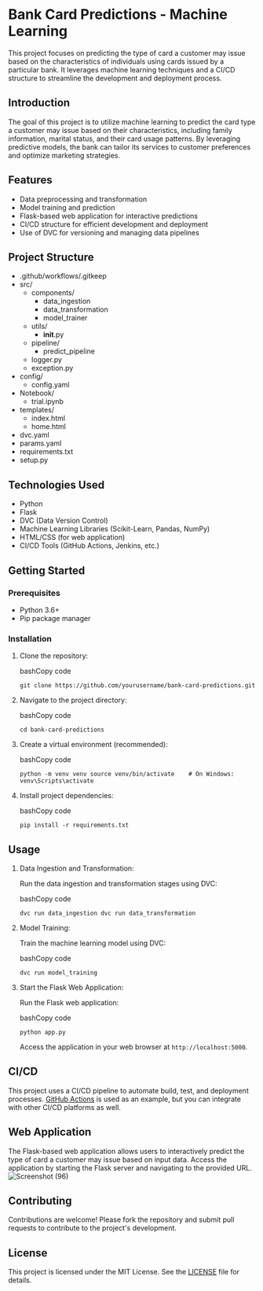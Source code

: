
# Bank Card Predictions - Machine Learning

This project focuses on predicting the type of card a customer may issue based on the characteristics of individuals using cards issued by a particular bank. It leverages machine learning techniques and a CI/CD structure to streamline the development and deployment process.


## Introduction

The goal of this project is to utilize machine learning to predict the card type a customer may issue based on their characteristics, including family information, marital status, and their card usage patterns. By leveraging predictive models, the bank can tailor its services to customer preferences and optimize marketing strategies.

## Features

-   Data preprocessing and transformation
-   Model training and prediction
-   Flask-based web application for interactive predictions
-   CI/CD structure for efficient development and deployment
-   Use of DVC for versioning and managing data pipelines

## Project Structure
- .github/workflows/.gitkeep
- src/
  - components/
    - data_ingestion
    - data_transformation
    - model_trainer
  - utils/
    - __init__.py
  - pipeline/
    - predict_pipeline
  - logger.py
  - exception.py
- config/
  - config.yaml
- Notebook/
  - trial.ipynb
- templates/
  - index.html
  - home.html
- dvc.yaml
- params.yaml
- requirements.txt
- setup.py
     

## Technologies Used

-   Python
-   Flask
-   DVC (Data Version Control)
-   Machine Learning Libraries (Scikit-Learn, Pandas, NumPy)
-   HTML/CSS (for web application)
-   CI/CD Tools (GitHub Actions, Jenkins, etc.)

## Getting Started

### Prerequisites

-   Python 3.6+
-   Pip package manager

### Installation

1.  Clone the repository:
    
    bashCopy code
    
    `git clone https://github.com/yourusername/bank-card-predictions.git` 
    
2.  Navigate to the project directory:
    
    bashCopy code
    
    `cd bank-card-predictions` 
    
3.  Create a virtual environment (recommended):
    
    bashCopy code
    
    `python -m venv venv
    source venv/bin/activate    # On Windows: venv\Scripts\activate` 
    
4.  Install project dependencies:
    
    bashCopy code
    
    `pip install -r requirements.txt` 
    

## Usage

1.  Data Ingestion and Transformation:
    
    Run the data ingestion and transformation stages using DVC:
    
    bashCopy code
    
    `dvc run data_ingestion
    dvc run data_transformation` 
    
2.  Model Training:
    
    Train the machine learning model using DVC:
    
    bashCopy code
    
    `dvc run model_training` 
    
3.  Start the Flask Web Application:
    
    Run the Flask web application:
    
    bashCopy code
    
    `python app.py` 
    
    Access the application in your web browser at `http://localhost:5000`.
    

## CI/CD

This project uses a CI/CD pipeline to automate build, test, and deployment processes. [GitHub Actions](https://docs.github.com/en/actions) is used as an example, but you can integrate with other CI/CD platforms as well.

## Web Application

The Flask-based web application allows users to interactively predict the type of card a customer may issue based on input data. Access the application by starting the Flask server and navigating to the provided URL.![Screenshot (96)](https://github.com/pras-ops/Bank_Card_Prediction_Project/assets/56476064/0cda693d-ed02-467a-9dfd-522fff22bf9b)


## Contributing

Contributions are welcome! Please fork the repository and submit pull requests to contribute to the project's development.

## License

This project is licensed under the MIT License. See the [LICENSE](https://chat.openai.com/LICENSE) file for details.

